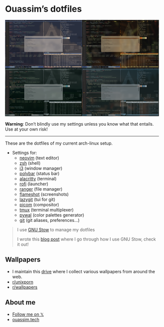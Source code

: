 # Ouassim’s dotfiles

![cover photo](./images/cover.png)

**Warning**: Don’t blindly use my settings unless you know what that entails.
Use at your own risk!

---

These are the dotfiles of my current arch-linux setup.

- Settings for:
  - [neovim](/nvim/.config/nvim) (text editor)
  - [zsh](./zsh/.zshrc) (shell)
  - [i3](./i3/.config/i3) (window manager)
  - [polybar](./polybar/.config/polybar) (status bar)
  - [alacritty](./alacritty.config/alacritty) (terminal)
  - [rofi](./rofi.config/rofi) (launcher)
  - [ranger](./ranger.config/ranger) (file manager)
  - [flameshot](./flameshot.config/flameshot) (screenshots)
  - [lazygit](./lazygit.config/lazygit) (tui for git)
  - [picom](./picom.config/picom) (compositor)
  - [tmux](./tmux.config/tmux) (terminal multiplexer)
  - [pywal](./wal.config/wal) (color palettes generator)
  - [git](./git.gitconfig) (git aliases, preferences...)

> I use [GNU Stow](https://www.gnu.org/software/stow/) to manage my dotfiles
>
> I wrote this [blog post](https://ouassim.tech/notes/how-i-use-gnu-stow-to-manage-my-dotfiles/) where I go through how I use GNU Stow, check it out!

## Wallpapers

- I maintain this
  [drive](https://drive.google.com/drive/folders/132dHpir75mrxXgc2TcMHT4aQYq63Mpti?usp=sharing)
  where I collect various wallpapers from around the web.
- [r/unixporn](https://www.reddit.com/r/unixporn/)
- [r/wallpapers](https://www.reddit.com/r/wallpapers)

## About me

- [Follow me on 𝕏](https://twitter.com/strlrd29)
- [ouassim.tech](https://www.ouassim.tech)
